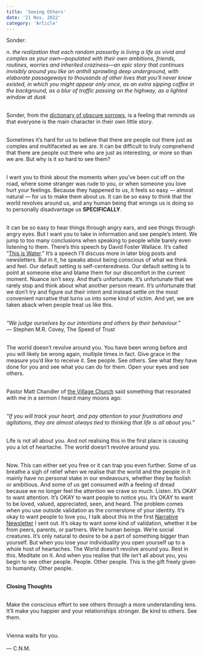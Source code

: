 ```yaml
--- 
title: 'Seeing Others'
date: '21 Nov, 2022'
category: 'Article'
--- 
```

Sonder:
<br>

_n. the realization that each random passerby is living a life as vivid and complex as your own—populated with their own ambitions, friends, routines, worries and inherited craziness—an epic story that continues invisibly around you like an anthill sprawling deep underground, with elaborate passageways to thousands of other lives that you’ll never know existed, in which you might appear only once, as an extra sipping coffee in the background, as a blur of traffic passing on the highway, as a lighted window at dusk_  
<br>

Sonder, from the [dictionary of obscure sorrows](https://www.dictionaryofobscuresorrows.com/post/23536922667/sonder), is a feeling that reminds us that everyone is the main character in their own little story.  
<br>

Sometimes it’s hard for us to believe that there are people out there just as complex and multifaceted as we are. It can be difficult to truly comprehend that there are people out there who are just as interesting, or more so than we are. But why is it so hard to see them?  
<br>

I want you to think about the moments when you’ve been cut off on the road, where some stranger was rude to you, or when someone you love hurt your feelings. Because they happened to us, it feels so easy — almost natural — for us to make them about us. It can be so easy to think that the world revolves around us, and any human being that wrongs us is doing so to personally disadvantage us **SPECIFICALLY**.  
<br>

It can be so easy to hear things through angry ears, and see things through angry eyes. But I want you to take in information and see people’s intent. We jump to too many conclusions when speaking to people while barely even listening to them. There’s this speech by David Foster Wallace. It’s called “[This is Water](https://fs.blog/david-foster-wallace-this-is-water/).” It’s a speech I’ll discuss more in later blog posts and newsletters. But in it, he speaks about being conscious of what we think and feel. Our default setting is self-centeredness. Our default setting is to point at someone else and blame them for our discomfort in the current moment. Nuance isn’t sexy. And that’s unfortunate. It’s unfortunate that we rarely stop and think about what another person meant. It’s unfortunate that we don’t try and figure out their intent and instead settle on the most convenient narrative that turns us into some kind of victim. And yet, we are taken aback when people treat us like this.  
<br>

_“We judge ourselves by our intentions and others by their behaviour.”_  
— Stephen M.R. Covey, The Speed of Trust  
<br>

The world doesn’t revolve around you. You have been wrong before and you will likely be wrong again, multiple times in fact. Give grace in the measure you’d like to receive it. See people. See others. See what they have done for you and see what you can do for them. Open your eyes and see others.  
<br>

Pastor Matt Chandler of [the Village Church](https://www.youtube.com/@thevillagechurch) said something that resonated with me in a sermon I heard many moons ago:  
<br>

_“If you will track your heart, and pay attention to your frustrations and agitations, they are almost always tied to thinking that life is all about you.”_  
<br>

Life is not all about you. And not realising this in the first place is causing you a lot of heartache. The world doesn’t revolve around you.  
<br>


Now. This can either set you free or it can trap you even further. Some of us breathe a sigh of relief when we realise that the world and the people in it mainly have no personal stake in our endeavours, whether they be foolish or ambitious. And some of us get consumed with a feeling of dread because we no longer feel the attention we crave so much. Listen. It’s OKAY to want attention. It’s OKAY to want people to notice you. It’s OKAY to want to be loved, valued, appreciated, seen, and heard. The problem comes when you use outside validation as the cornerstone of your identity. It’s okay to want people to love you, I talk about this in the first [Narrative Newsletter](https://www.getrevue.co/profile/Emberfiction/issues/the-narrative-1-on-birthdays-305195) I sent out. It’s okay to want some kind of validation, whether it be from peers, parents, or partners. We’re human beings. We’re social creatures. It’s only natural to desire to be a part of something bigger than yourself. But when you lose your individuality you open yourself up to a whole host of heartaches. The World doesn’t revolve around you. Rest in this. Meditate on it. And when you realise that life isn’t all about you, you begin to see other people. People. Other people. This is the gift freely given to humanity. Other people.  
<br>

**Closing Thoughts**  
<br>

Make the conscious effort to see others through a more understanding lens. It’ll make you happier and your relationships stronger. Be kind to others. See them.  
<br>

Vienna waits for you.  
<br>
— C.N.M.